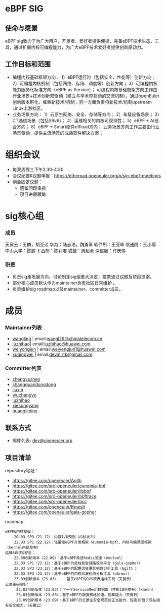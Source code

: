 
# eBPF SIG

## 使命与愿景
eBPF sig致力于为广大用户、开发者、爱好者提供便捷、完备eBPF技术生态、工具，通过扩展内核可编程能力，为广大eBPF技术爱好者提供创新原动力。

## 工作目标和范围

- 编程内核基础框架方向：
  1）eBPF运行时（包括安全、性能等）创新方向；
  2）可编程内核机制（包括网络、存储、调度等）创新方向；
  3）可编程内核能力服务化标准方向（eBPF as Service）；
  可编程内核基础框架方向工作由行业场景+技术创新双驱动（建立与学术界互动的交流机制），通过openEuler创新版本孵化、催熟新技术/机制；另一方面负责将新技术/机制upstream Linux上游社区。
- 业务场景方向：
  1）云原生网络、安全、存储等方向；
  2）车载设备场景；
  3）CT通信场景（包括SRv6）；
  4）运维相关的内核可观测性；
  5）eBPF + AI结合方向；
  6）eBPF + Smart硬件offload方向；
  业务场景方向工作主要由行业场景驱动，提供主流场景的成熟软件解决方案；

# 组织会议

- 每双周周三下午2:30-4:30
- 会议纪要&议题申报：https://etherpad.openeuler.org/p/sig-ebpf-meetings
- 例会固定议题：
  - 遗留问题审视
  - 项目进展跟踪


# sig核心组

### 成员

天翼云：王麟，胡亚弟
华为：陆志浩，魏勇军
软件所：王亚峰
信通院：王小雨
中山大学：陈鹏飞
西邮：陈莉君
锐捷：周超勇
深信服：许庆伟

### 职责

- 负责sig组发展方向，讨论制定sig组重大决定，投票通过议题及项目提案。
- 部分核心成员默认作为maintainer负责社区日常维护 。
- 负责维护sig roadmap以及maintainer、committer成员。

# 成员

### Maintainer列表

- [wangling](https://gitee.com/wonleing) | email:wangl29@chinatelecom.cn
- [luzhihao](https://gitee.com/MrRlu)| email:luzhihao@huawei.com
- [weiyongjun](https://gitee.com/weiyj) | email:weiyongjun1@huawei.com
- [xuqingwei](https://gitee.com/DevinRTK) | email:devin.rtk@gmail.com

### Committer列表
- [zhengyushen](https://gitee.com/yunwei37)
- [shangguandongdong](https://gitee.com/sgdd123)
- [liuxin](https://gitee.com/bitcoffee)
- [wuchangye](https://gitee.com/nlgwcy)
- [luzhihao](https://gitee.com/MrRlu)
- [xiesongyang](https://gitee.com/supercharge)
- [huangliming](https://gitee.com/LemmyHuang)


## 联系方式

- 邮件列表: dev@openeuler.org


## 项目清单
repository地址：

- https://gitee.com/openeuler/Agith
- https://gitee.com/src-openeuler/eunomia-bpf
- https://gitee.com/src-openeuler/libbpf
- https://gitee.com/src-openeuler/bpftrace
- https://gitee.com/src-openeuler/bcc
- https://gitee.com/openeuler/Kmesh
- https://gitee.com/openeuler/gala-gopher

roadmap:
```
eBPF&内核基础：
    20.03 SP3（21.12）：内存I/O预测（内核发布）
    22.03 SP1（22.12）：轻量级eBPF开发框架（eunomia-bpf）、内核可编调度框架（kernel内部发布）
运维&调优&安全：  
    22.09创新版本（22.09）：基于eBPF推进Redis加速（bmctool）
    22.03 SP1（22.12）：基于eBPF的全栈和全链路观测平台（gala-gopher）
    22.03 SP3（23.12）：基于eBPF的配置改变更影响性分析工具（Agith ）
    22.03 SP3（23.12）：基于eBPF的内核泄漏检测分析工具（eArmor）
    23.03创新版本（23.03）：   基于eBPF的OVS流表运维工具（天翼云）
云原生&网络：
     23.03创新版本（23.03）：下一个ServiceMesh数据面（性能10倍提升）（kmesh）
     23.03创新版本（23.03）：基于eBPF的服务网格加速、观察能力（天翼云）
     23.09创新版本（23.09）：基于eBPF的云原生安全规范则正当能力，性能10倍于现在拥有安全能力。（天翼云）
```
